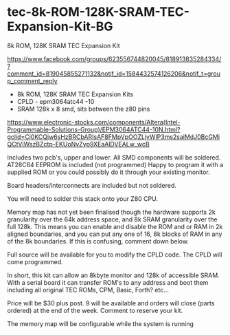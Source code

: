 # tec-8k-ROM-128K-SRAM-TEC-Expansion-Kit-BG
8k ROM, 128K SRAM TEC Expansion Kit

https://www.facebook.com/groups/623556744820045/818913835284334/?comment_id=819045855271132&notif_id=1584432574126206&notif_t=group_comment_reply

* 8k ROM, 128K SRAM TEC Expansion Kits
* CPLD - epm3064atc44 -10
* SRAM 128k x 8 smd, sits between the z80 pins



https://www.electronic-stocks.com/components/Altera(Intel-Programmable-Solutions-Group)/EPM3064ATC44-10N.html?gclid=Cj0KCQjw6sHzBRCbARIsAF8FMpVpOOZLjyWlP3ms2saiMdJ0BcGMiQCtViWszBZctp-EKUoNvZyp9XEaAlDVEALw_wcB


Includes two pcb's, upper and lower. All SMD components will be soldered. AT28C64 EEPROM is included (not programmed) Happy to program it with a supplied ROM or you could possibly do it through your existing monitor.

Board headers/interconnects are included but not soldered.

You will need to solder this stack onto your Z80 CPU.

Memory map has not yet been finalised though the hardware supports 2k granularity over the 64k address space, and 8k SRAM granularity over the full 128k. This means you can enable and disable the ROM and or RAM in 2k aligned boundaries, and you can put any one of 16, 8k blocks of RAM in any of the 8k boundaries. If this is confusing, comment down below.

Full source will be available for you to modify the CPLD code. The CPLD will come programmed.

In short, this kit can allow an 8kbyte monitor and 128k of accessible SRAM. With a serial board it can transfer ROM's to any address and boot them including all original TEC ROMs, CPM, Basic, Forth? etc...

Price will be $30 plus post. 9 will be available and orders will close (parts ordered) at the end of the week. Comment to reserve your kit.

The memory map will be configurable while the system is running

![]()
![]()

